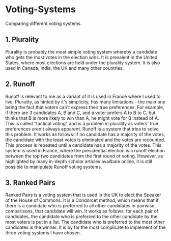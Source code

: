 # Voting-Systems
Comparing different voting systems.

## 1. Plurality
Plurality is probably the most simple voting system whereby a candidate who gets the most votes in the election wins. It is prevalent in the United States, where most elections are held under the plurality system. It is also used in Canada, India, the UK and many other countries.

## 2. Runoff
Runoff is relevant to me as a variant of it is used in France where I used to live. 
Plurality, as hinted by it's simplicity, has many limitations - the main one being the fact that voters can't express their true preferences. For example, if there are 3 candidates A, B and C, and a voter prefers A to B to C, but thinks that B is more likely to win than A, he might vote for B instead of A. This is called "tactical voting" and is a problem in plurality as voters' true preferences aren't always apparent. Runoff is a system that tries to solve this problem. It works as follows: if no candidate has a majority of the votes, the candidate with the least votes is eliminated and the votes are recounted. This process is repeated until a candidate has a majority of the votes. This system is used in France, where the presidential election is a runoff election between the top two candidates from the first round of voting. However, as highlighted by many in-depth scholar articles availbale online, it is still possible to manipulate Runoff voting systems.

## 3. Ranked Pairs
Ranked Pairs is a voting system that is used in the UK to elect the Speaker of the House of Commons. It is a Condorcet method, which means that if there is a candidate who is preferred to all other candidates in pairwise comparisons, that candidate will win. It works as follows: for each pair of candidates, the candidate who is preferred to the other candidate by the most voters is put in a list. The candidate who is preferred to the most other candidates is the winner. It is by far the most complicate to implement of the three voting systems I have chosen.


